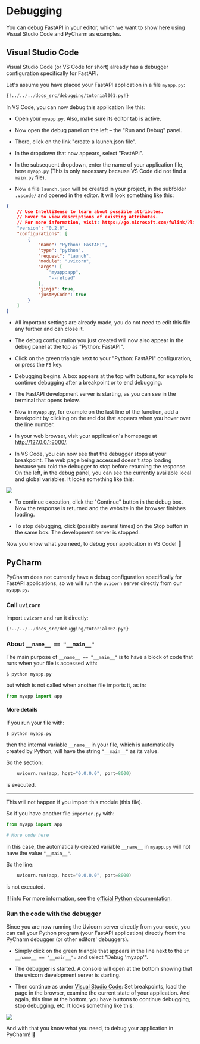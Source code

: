 # Debugging

You can debug FastAPI in your editor, which we want to show here using Visual Studio Code and PyCharm as examples.

## Visual Studio Code

Visual Studio Code (or VS Code for short) already has a debugger configuration specifically for FastAPI.

Let's assume you have placed your FastAPI application in a file `myapp.py`:

```Python
{!../../../docs_src/debugging/tutorial001.py!}
```

In VS Code, you can now debug this application like this:

* Open your `myapp.py`. Also, make sure its editor tab is active.

* Now open the debug panel on the left – the "Run and Debug" panel.

* There, click on the link "create a launch.json file".

* In the dropdown that now appears, select "FastAPI".

* In the subsequent dropdown, enter the name of your application file, here `myapp.py` (This is only necessary because VS Code did not find a `main.py` file).

* Now a file `launch.json` will be created in your project, in the subfolder `.vscode/` and opened in the editor. It will look something like this:

```json
{
    // Use IntelliSense to learn about possible attributes.
    // Hover to view descriptions of existing attributes.
    // For more information, visit: https://go.microsoft.com/fwlink/?linkid=830387
    "version": "0.2.0",
    "configurations": [
        {
            "name": "Python: FastAPI",
            "type": "python",
            "request": "launch",
            "module": "uvicorn",
            "args": [
                "myapp:app",
                "--reload"
            ],
            "jinja": true,
            "justMyCode": true
        }
    ]
}
```

* All important settings are already made, you do not need to edit this file any further and can close it.

* The debug configuration you just created will now also appear in the debug panel at the top as "Python: FastAPI".

* Click on the green triangle next to your "Python: FastAPI" configuration, or press the `F5` key.

* Debugging begins. A box appears at the top with buttons, for example to continue debugging after a breakpoint or to end debugging.

* The FastAPI development server is starting, as you can see in the terminal that opens below.

* Now in `myapp.py`, for example on the last line of the function, add a breakpoint by clicking on the red dot that appears when you hover over the line number.

* In your web browser, visit your application's homepage at <a href="http://127.0.0.1:8000/" class="external-link" target="_blank">http://127.0.0.1:8000/</a>.

* In VS Code, you can now see that the debugger stops at your breakpoint. The web page being accessed doesn't stop loading because you told the debugger to stop before returning the response. On the left, in the debug panel, you can see the currently available local and global variables. It looks something like this:

<img src="/img/tutorial/debugging/image01.png">

* To continue execution, click the "Continue" button in the debug box. Now the response is returned and the website in the browser finishes loading.

* To stop debugging, click (possibly several times) on the Stop button in the same box. The development server is stopped.

Now you know what you need, to debug your application in VS Code! 🚀

## PyCharm

PyCharm does not currently have a debug configuration specifically for FastAPI applications, so we will run the `uvicorn` server directly from our `myapp.py`.

### Call `uvicorn`

Import `uvicorn` and run it directly:

```Python hl_lines="1  15"
{!../../../docs_src/debugging/tutorial002.py!}
```

### About `__name__ == "__main__"`

The main purpose of `__name__ == "__main__"` is to have a block of code that runs when your file is accessed with:

<div class="termy">

```console
$ python myapp.py
```

</div>

but which is not called when another file imports it, as in:

```Python
from myapp import app
```

#### More details

If you run your file with:

<div class="termy">

```console
$ python myapp.py
```

</div>

then the internal variable `__name__` in your file, which is automatically created by Python, will have the string `"__main__"` as its value.

So the section:

```Python
    uvicorn.run(app, host="0.0.0.0", port=8000)
```

is executed.

---

This will not happen if you import this module (this file).

So if you have another file `importer.py` with:

```Python
from myapp import app

# More code here
```

in this case, the automatically created variable `__name__` in `myapp.py` will not have the value `"__main__"`.

So the line:

```Python
    uvicorn.run(app, host="0.0.0.0", port=8000)
```

is not executed.

!!! info
    For more information, see the <a href="https://docs.python.org/3/library/__main__.html" class="external-link" target="_blank">official Python documentation</a>.

### Run the code with the debugger

Since you are now running the Uvicorn server directly from your code, you can call your Python program (your FastAPI application) directly from the PyCharm debugger (or other editors' debuggers).

* Simply click on the green triangle that appears in the line next to the `if __name__ == "__main__":` and select "Debug 'myapp'".

* The debugger is started. A console will open at the bottom showing that the uvicorn development server is starting.

* Then continue as under [Visual Studio Code](#visual-studio-code): Set breakpoints, load the page in the browser, examine the current state of your application. And again, this time at the bottom, you have buttons to continue debugging, stop debugging, etc. It looks something like this:

<img src="/img/tutorial/debugging/image02.png">

And with that you know what you need, to debug your application in PyCharm! 🚀
